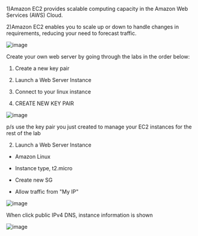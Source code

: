 1)Amazon EC2  provides scalable computing capacity in the Amazon Web Services (AWS) Cloud. 

2)Amazon EC2 enables you to scale up or down to handle changes in requirements, reducing your need to forecast traffic.

![image](https://github.com/cloudsketchnote/AWS-General-Immersion-Day/assets/89719597/99fb72f2-d7b1-42dc-937b-6b12dd915510)

Create your own web server by going through the labs in the order below:

1) Create a new key pair
2) Launch a Web Server Instance
3) Connect to your linux instance

1) CREATE NEW KEY PAIR

![image](https://github.com/cloudsketchnote/AWS-General-Immersion-Day/assets/89719597/fd4a5116-852c-4ac8-926d-f4d5e1cb8cea)

p/s use the key pair you just created to manage your EC2 instances for the rest of the lab


2) Launch a Web Server Instance

- Amazon Linux

- Instance type, t2.micro

- Create new SG

- Allow traffic from "My IP"


![image](https://github.com/cloudsketchnote/AWS-General-Immersion-Day/assets/89719597/196651ed-cfd8-4d33-9d31-d0482bbc5447)

When click public IPv4 DNS, instance information is shown

![image](https://github.com/cloudsketchnote/AWS-General-Immersion-Day/assets/89719597/9bb01be7-9f41-4079-917d-dd2f1fdc29ef)




